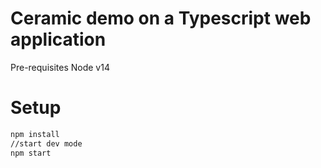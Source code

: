 # Ceramic demo on a Typescript web application

Pre-requisites Node v14

# Setup
```sh
npm install
//start dev mode
npm start
```
